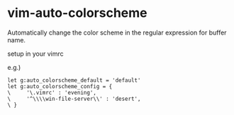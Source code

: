 vim-auto-colorscheme
====================

Automatically change the color scheme in the regular expression for buffer name.

setup in your vimrc

e.g.)

    let g:auto_colorscheme_default = 'default'
    let g:auto_colorscheme_config = {
    \     '\.vimrc' : 'evening',
    \     '^\\\\win-file-server\\' : 'desert',
    \ }
